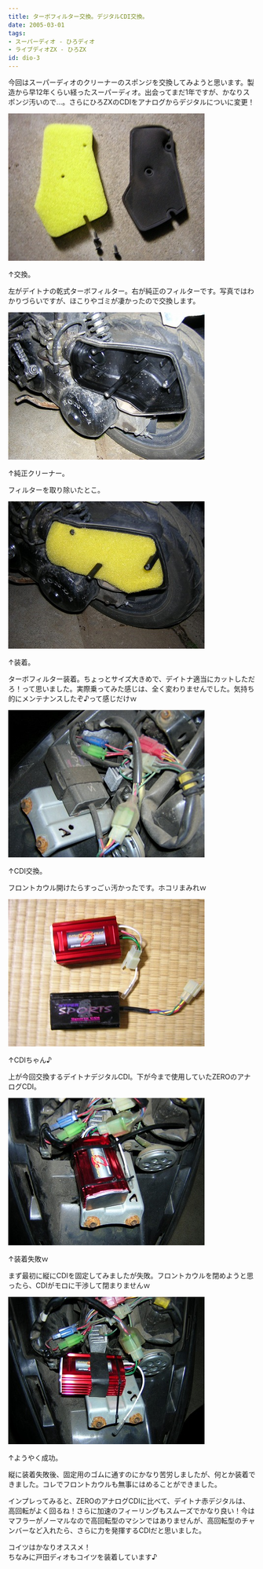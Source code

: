 ```yaml
---
title: ターボフィルター交換。デジタルCDI交換。
date: 2005-03-01
tags:
- スーパーディオ - ひろディオ
- ライブディオZX - ひろZX
id: dio-3
---
```



<p class="sentence spacing10">今回はスーパーディオのクリーナーのスポンジを交換してみようと思います。製造から早12年くらい経ったスーパーディオ。出会ってまだ1年ですが、かなりスポンジ汚いので...。さらにひろZXのCDIをアナログからデジタルについに変更！</p>
<div class="center spacing"><img class="img-fluid" src="/photo/diary/2005.03.01_zx1.jpg" alt=""></div>
<p class="sentence">↑交換。</p>
<p class="sentence spacing10">左がデイトナの乾式ターボフィルター。右が純正のフィルターです。写真ではわかりづらいですが、ほこりやゴミが凄かったので交換します。 </p>
<div class="center spacing"><img class="img-fluid" src="/photo/diary/2005.03.01_zx2.jpg" alt=""></div>
<p class="sentence">↑純正クリーナー。</p>
<p class="sentence spacing10">フィルターを取り除いたとこ。</p>
<div class="center spacing"><img class="img-fluid" src="/photo/diary/2005.03.01_zx3.jpg" alt=""></div>
<p class="sentence">↑装着。</p>
<p class="sentence spacing10">ターボフィルター装着。ちょっとサイズ大きめで、デイトナ適当にカットしただろ！って思いました。実際乗ってみた感じは、全く変わりませんでした。気持ち的にメンテナンスしたぞ♪って感じだけｗ</p>
<div class="center spacing"><img class="img-fluid" src="/photo/diary/2005.03.01_zx4.jpg" alt=""></div>
<p class="sentence">↑CDI交換。</p>
<p class="sentence spacing10">フロントカウル開けたらすっごぃ汚かったです。ホコリまみれｗ</p>
<div class="center spacing"><img class="img-fluid" src="/photo/diary/2005.03.01_zx5.jpg" alt=""></div>
<p class="sentence">↑CDIちゃん♪</p>
<p class="sentence spacing10">上が今回交換するデイトナデジタルCDI。下が今まで使用していたZEROのアナログCDI。</p>
<div class="center spacing"><img class="img-fluid" src="/photo/diary/2005.03.01_zx6.jpg" alt=""></div>
<p class="sentence">↑装着失敗ｗ</p>
<p class="sentence spacing10">まず最初に縦にCDIを固定してみましたが失敗。フロントカウルを閉めようと思ったら、CDIがモロに干渉して閉まりませんｗ</p>
<div class="center spacing"><img class="img-fluid" src="/photo/diary/2005.03.01_zx7.jpg" alt=""></div>
<p class="sentence">↑ようやく成功。</p>
<p class="sentence">縦に装着失敗後、固定用のゴムに通すのにかなり苦労しましたが、何とか装着できました。コレでフロントカウルも無事にはめることができました。</p>
<p class="sentence">インプレってみると、ZEROのアナログCDIに比べて、デイトナ赤デジタルは、高回転がよく回るね！さらに加速のフィーリングもスムーズでかなり良い！今はマフラーがノーマルなので高回転型のマシンではありませんが、高回転型のチャンバーなど入れたら、さらに力を発揮するCDIだと思いました。</p>
<p class="sentence">コイツはかなりオススメ！<br>ちなみに戸田ディオもコイツを装着しています♪ </p>
